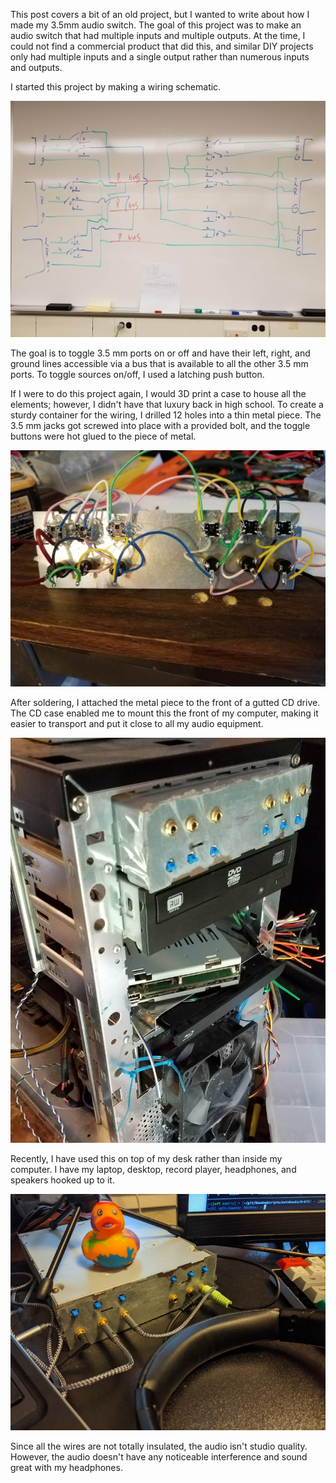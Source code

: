 This post covers a bit of an old project, but I wanted to write about how I made my 3.5mm audio switch.
The goal of this project was to make an audio switch that had multiple inputs and multiple outputs.
At the time, I could not find a commercial product that did this, and similar DIY projects only had multiple inputs and a single output rather than numerous inputs and outputs.

I started this project by making a wiring schematic.

![Wiring diagram on white board](media/aux/board.jpg)

The goal is to toggle 3.5 mm ports on or off and have their left, right, and ground lines accessible via a bus that is available to all the other 3.5 mm ports.
To toggle sources on/off, I used a latching push button.

If I were to do this project again, I would 3D print a case to house all the elements; however, I didn't have that luxury back in high school.
To create a sturdy container for the wiring, I drilled 12 holes into a thin metal piece.
The 3.5 mm jacks got screwed into place with a provided bolt, and the toggle buttons were hot glued to the piece of metal.

![soldering after finished](media/aux/soldering.jpg)


After soldering, I attached the metal piece to the front of a gutted CD drive.
The CD case enabled me to mount this the front of my computer, making it easier to transport and put it close to all my audio equipment.


![](media/aux/computer.jpg)


Recently, I have used this on top of my desk rather than inside my computer. 
I have my laptop, desktop, record player, headphones, and speakers hooked up to it.

![On desk](media/aux/desk.jpg)


Since all the wires are not totally insulated, the audio isn't studio quality.
However, the audio doesn't have any noticeable interference and sound great with my headphones. 